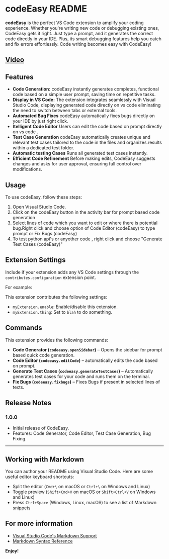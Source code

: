 # codeEasy README

**codeEasy** is the perfect VS Code extension to amplify your coding experience. Whether you're writing new code or debugging existing ones, CodeEasy gets it right. Just type a prompt, and it generates the correct code directly in your IDE. Plus, its smart debugging features help you catch and fix errors effortlessly. Code writing becomes easy with CodeEasy!

## [Video](https://youtu.be/fjBtpM993lM?si=a6nvw5YOPBmvg9b5)

## Features
- **Code Generation:** codeEasy instantly generates completes, functional code based on a simple user prompt, saving time on repetitive tasks.
- **Display in VS Code:** The extension integrates seamlessly with Visual Studio Code, displaying generated code directly on vs code eliminating the need to switch between tabs or external tools.
- **Automated Bug Fixes** codeEasy automatically fixes bugs directly on your IDE by just right click. 
- **Itelligent Code Editor** Users can edit the code based on prompt directly on vs code .
- **Test Case Generation** codeEasy automatically creates unique and relevant test cases tailored to the code in the files and organizes.results within a dedicated test folder.
- **Automatic testing Cases** Runs all generated test cases instantly.
- **Efficient Code Refinement** Before making edits, CodeEasy suggests changes and asks for user approval, ensuring full control over modifications.
## Usage

To use codeEasy, follow these steps:

1. Open Visual Studio Code.
2. Click on the codeEasy button in the activity bar for prompt based code generation
3. Select lines of code which you want to edit or where there is potential bug.Right click and choose option of Code Editor (codeEasy) to type prompt or Fix Bugs (codeEasy)
4. To test python api's or anyother code , right click and choose "Generate Test Cases (codeEasy)"

## Extension Settings

Include if your extension adds any VS Code settings through the `contributes.configuration` extension point.

For example:

This extension contributes the following settings:

* `myExtension.enable`: Enable/disable this extension.
* `myExtension.thing`: Set to `blah` to do something.

## Commands

This extension provides the following commands:

- **Code Generator (`codeeasy.openSidebar`)** – Opens the sidebar for prompt based quick code generation.
- **Code Editor (`codeeasy.editCode`)** – automatically edits the code based on prompt.
- **Generate Test Cases (`codeeasy.generateTestCases`)** – Automatically generates test cases for your code and runs them on the terminal.
- **Fix Bugs (`codeeasy.fixbugs`)** – Fixes Bugs if present in selected lines of texts.

## Release Notes
### 1.0.0
- Initial release of CodeEasy.
- Features: Code Generator, Code Editor, Test Case Generation, Bug Fixing.

---

## Working with Markdown

You can author your README using Visual Studio Code.  Here are some useful editor keyboard shortcuts:

* Split the editor (`Cmd+\` on macOS or `Ctrl+\` on Windows and Linux)
* Toggle preview (`Shift+Cmd+V` on macOS or `Shift+Ctrl+V` on Windows and Linux)
* Press `Ctrl+Space` (Windows, Linux, macOS) to see a list of Markdown snippets

## For more information

* [Visual Studio Code's Markdown Support](http://code.visualstudio.com/docs/languages/markdown)
* [Markdown Syntax Reference](https://help.github.com/articles/markdown-basics/)

**Enjoy!**
